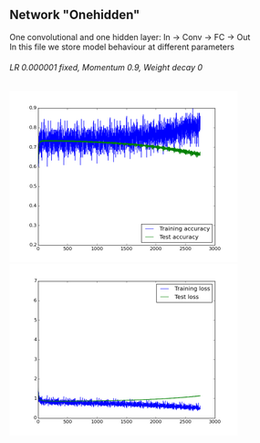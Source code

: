Network "Onehidden"
-----------------

One convolutional and one hidden layer: In -> Conv -> FC -> Out  
In this file we store model behaviour at different parameters

###### LR 0.000001 fixed, Momentum 0.9, Weight decay 0
<img src="./plots/2015-06-02-19-07_accuracy.png" width="400"><img src="./plots/2015-06-02-19-07_loss.png" width="400">  
